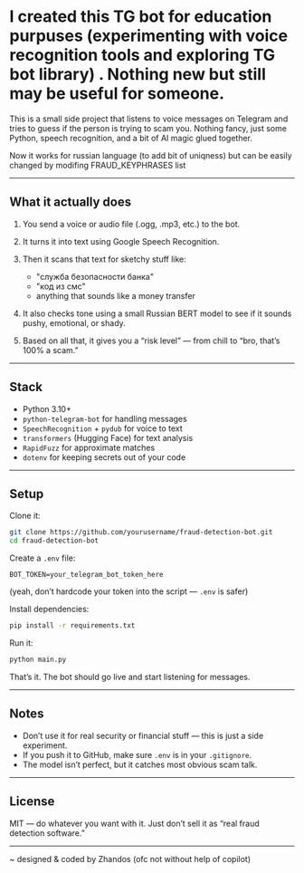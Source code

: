 # I created this TG bot for education purpuses (experimenting with voice recognition tools and exploring TG bot library) . Nothing new but still may be useful for someone.

This is a small side project that listens to voice messages on Telegram and tries to guess if the person is trying to scam you.
Nothing fancy, just some Python, speech recognition, and a bit of AI magic glued together.

Now it works for russian language (to add bit of uniqness) but can be easily changed by modifing FRAUD_KEYPHRASES list

---

## What it actually does

1. You send a voice or audio file (.ogg, .mp3, etc.) to the bot.
2. It turns it into text using Google Speech Recognition.
3. Then it scans that text for sketchy stuff like:

   * "служба безопасности банка"
   * "код из смс"
   * anything that sounds like a money transfer
4. It also checks tone using a small Russian BERT model to see if it sounds pushy, emotional, or shady.
5. Based on all that, it gives you a “risk level” — from chill to “bro, that’s 100% a scam.”

---

## Stack

* Python 3.10+
* `python-telegram-bot` for handling messages
* `SpeechRecognition` + `pydub` for voice to text
* `transformers` (Hugging Face) for text analysis
* `RapidFuzz` for approximate matches
* `dotenv` for keeping secrets out of your code

---

## Setup

Clone it:

```bash
git clone https://github.com/yourusername/fraud-detection-bot.git
cd fraud-detection-bot
```

Create a `.env` file:

```
BOT_TOKEN=your_telegram_bot_token_here
```

(yeah, don’t hardcode your token into the script — `.env` is safer)

Install dependencies:

```bash
pip install -r requirements.txt
```

Run it:

```bash
python main.py
```

That’s it. The bot should go live and start listening for messages.

---

## Notes

* Don’t use it for real security or financial stuff — this is just a side experiment.
* If you push it to GitHub, make sure `.env` is in your `.gitignore`.
* The model isn’t perfect, but it catches most obvious scam talk.

---

## License

MIT — do whatever you want with it. Just don’t sell it as “real fraud detection software.”

---

~ designed & coded by Zhandos (ofc not without help of copilot)
